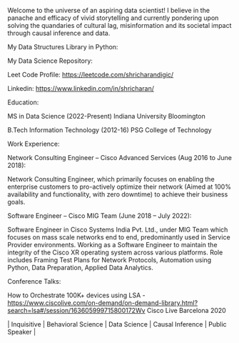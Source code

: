 Welcome to the universe of an aspiring data scientist! I believe in the panache and efficacy of vivid storytelling and currently pondering upon solving the quandaries of cultural lag, misinformation and its societal impact through causal inference and data.

My Data Structures Library in Python:

My Data Science Repository:

Leet Code Profile: https://leetcode.com/shricharandigic/

Linkedin: https://www.linkedin.com/in/shricharan/


Education:

MS in Data Science (2022-Present)
  Indiana University Bloomington

B.Tech Information Technology (2012-16)
  PSG College of Technology


Work Experience:

Network Consulting Engineer – Cisco Advanced Services (Aug 2016 to June 2018):

Network Consulting Engineer, which primarily focuses on enabling the enterprise customers to pro-actively optimize their network (Aimed at 100% availability and functionality, with zero downtime) to achieve their business goals.

Software Engineer – Cisco MIG Team (June 2018 – July 2022):

Software Engineer in Cisco Systems India Pvt. Ltd., under MIG Team which focuses on mass scale networks end to end, predominantly used in Service Provider environments. Working as a Software Engineer to maintain the integrity of the Cisco XR operating system across various platforms. Role includes Framing Test Plans for Network Protocols, Automation using Python, Data Preparation, Applied Data Analytics.

Conference Talks:

How to Orchestrate 100K+ devices using LSA - https://www.ciscolive.com/on-demand/on-demand-library.html?search=lsa#/session/163605999715800172Wv
  Cisco Live Barcelona 2020



| Inquisitive | Behavioral Science | Data Science | Causal Inference | Public Speaker |
